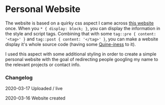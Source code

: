 # Personal Website
The website is based on a quirky css aspect I came across [this website](https://secretgeek.github.io/html_wysiwyg/html.html) once. When you `* { display: block; }`, you can display the information in the style and script tags. Combining that with some `tag::pre { content: '<tag>' }` and `tag::post { content: '</tag>' }`, you can make a website display it's whole source code (having some [Quine-iness](https://en.wikipedia.org/wiki/Quine_%28computing%29) to it).

I used this aspect with some additional styling in order to create a simple personal website with the goal of redirecting people googling my name to the relevant projects or contact info.

### Changelog
2020-03-17
Uploaded / live

2020-03-16
Website created
